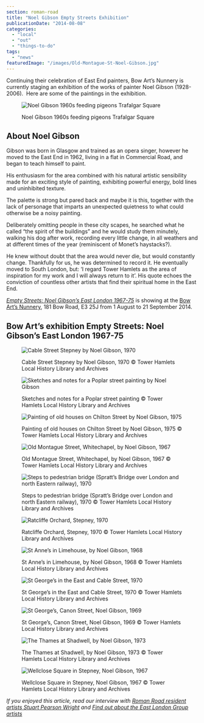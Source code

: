 ```yaml
---
section: roman-road
title: "Noel Gibson Empty Streets Exhibition"
publicationDate: "2014-08-08"
categories: 
  - "local"
  - "out"
  - "things-to-do"
tags: 
  - "news"
featuredImage: "/images/Old-Montague-St-Noel-Gibson.jpg"
---
```


Continuing their celebration of East End painters, Bow Art’s Nunnery is currently staging an exhibition of the works of painter Noel Gibson (1928-2006).  Here are some of the paintings in the exhibition.

<figure>

![Noel Gibson 1960s feeding pigeons Trafalgar Square](/images/Noel-Gibson-feeding-pigeons-1-1024x681.jpg)

<figcaption>

Noel Gibson 1960s feeding pigeons Trafalgar Square

</figcaption>

</figure>

## About Noel Gibson

Gibson was born in Glasgow and trained as an opera singer, however he moved to the East End in 1962, living in a flat in Commercial Road, and began to teach himself to paint.

His enthusiasm for the area combined with his natural artistic sensibility made for an exciting style of painting, exhibiting powerful energy, bold lines and uninhibited texture.

The palette is strong but pared back and maybe it is this, together with the lack of personage that imparts an unexpected quietness to what could otherwise be a noisy painting.

Deliberately omitting people in these city scapes, he searched what he called “the spirit of the buildings” and he would study them minutely, walking his dog after work, recording every little change, in all weathers and at different times of the year (reminiscent of Monet’s haystacks?).

He knew without doubt that the area would never die, but would constantly change. Thankfully for us, he was determined to record it. He eventually moved to South London, but: ‘I regard Tower Hamlets as the area of inspiration for my work and I will always return to it’. His quote echoes the conviction of countless other artists that find their spiritual home in the East End.

[_Empty Streets: Noel Gibson’s East London 1967-75_](https://www.bowarts.org/nunnery/empty-streets-noel-gibsons-east-london-1967-75) is showing at the [Bow Art’s Nunnery](https://www.bowarts.org/), 181 Bow Road, E3 25J from 1 August to 21 September 2014.

## Bow Art’s exhibition Empty Streets: Noel Gibson’s East London 1967-75

<figure>

![Cable Street Stepney by Noel Gibson, 1970](/images/Hessel-St-Poplar-Noel-Gibson-1024x681.jpg)

<figcaption>

Cable Street Stepney by Noel Gibson, 1970 © Tower Hamlets Local History Library and Archives

</figcaption>

</figure>

<figure>

![Sketches and notes for a Poplar street painting by Noel Gibson](/images/Noel-Gibson-sketches-Poplar-painting-1024x1547.jpg)

<figcaption>

Sketches and notes for a Poplar street painting © Tower Hamlets Local History Library and Archives

</figcaption>

</figure>

<figure>

![Painting of old houses on Chilton Street by Noel Gibson, 1975](/images/Old-Houses-Chilton-St-Noel-Gibson-1024x681.jpg)

<figcaption>

Painting of old houses on Chilton Street by Noel Gibson, 1975 © Tower Hamlets Local History Library and Archives

</figcaption>

</figure>

<figure>

![Old Montague Street, Whitechapel, by Noel Gibson, 1967](/images/Old-Montague-St-Noel-Gibson-1024x681.jpg)

<figcaption>

Old Montague Street, Whitechapel, by Noel Gibson, 1967 © Tower Hamlets Local History Library and Archives

</figcaption>

</figure>

<figure>

![Steps to pedestrian bridge (Spratt’s Bridge over London and north Eastern railway), 1970](/images/Poplar-Bridge-Noel-Gibson-1024x1540.jpg)

<figcaption>

Steps to pedestrian bridge (Spratt’s Bridge over London and north Eastern railway), 1970 © Tower Hamlets Local History Library and Archives

</figcaption>

</figure>

<figure>

![Ratcliffe Orchard, Stepney, 1970](/images/Ratcliffe-Orchard-Stepney-Noel-Gibson-1024x1540.jpg)

<figcaption>

Ratcliffe Orchard, Stepney, 1970 © Tower Hamlets Local History Library and Archives

</figcaption>

</figure>

<figure>

![St Anne’s in Limehouse, by Noel Gibson, 1968](/images/St-John-s-Tower-Wapping-Noel-Gibson-1024x681.jpg)

<figcaption>

St Anne’s in Limehouse, by Noel Gibson, 1968 © Tower Hamlets Local History Library and Archives

</figcaption>

</figure>

<figure>

![St George’s in the East and Cable Street, 1970](/images/St-George-East-Cable-St-Noel-Gibson-1024x681.jpg)

<figcaption>

St George’s in the East and Cable Street, 1970 © Tower Hamlets Local History Library and Archives

</figcaption>

</figure>

<figure>

![St George’s, Canon Street, Noel Gibson, 1969](/images/St-George-s-Canon-St-Noel-Gibson-1024x681.jpg)

<figcaption>

St George’s, Canon Street, Noel Gibson, 1969 © Tower Hamlets Local History Library and Archives

</figcaption>

</figure>

<figure>

![The Thames at Shadwell, by Noel Gibson, 1973](/images/Thames-Shadwell-Noel-Gibson-1024x681.jpg)

<figcaption>

The Thames at Shadwell, by Noel Gibson, 1973 © Tower Hamlets Local History Library and Archives

</figcaption>

</figure>

<figure>

![Wellclose Square in Stepney, Noel Gibson, 1967](/images/Wellclose-Sq-Stepney-Noel-Gibson-1024x681.jpg)

<figcaption>

Wellclose Square in Stepney, Noel Gibson, 1967 © Tower Hamlets Local History Library and Archives

</figcaption>

</figure>

_If you enjoyed this article, read our interview with_ [_Roman Road resident artists Stuart Pearson Wright_](https://romanroadlondon.com/stuart-pearson-wright-interview/) _and_ [_Find out about the East London Group artists_](https://romanroadlondon.com/east-london-group-artists-bow/)
